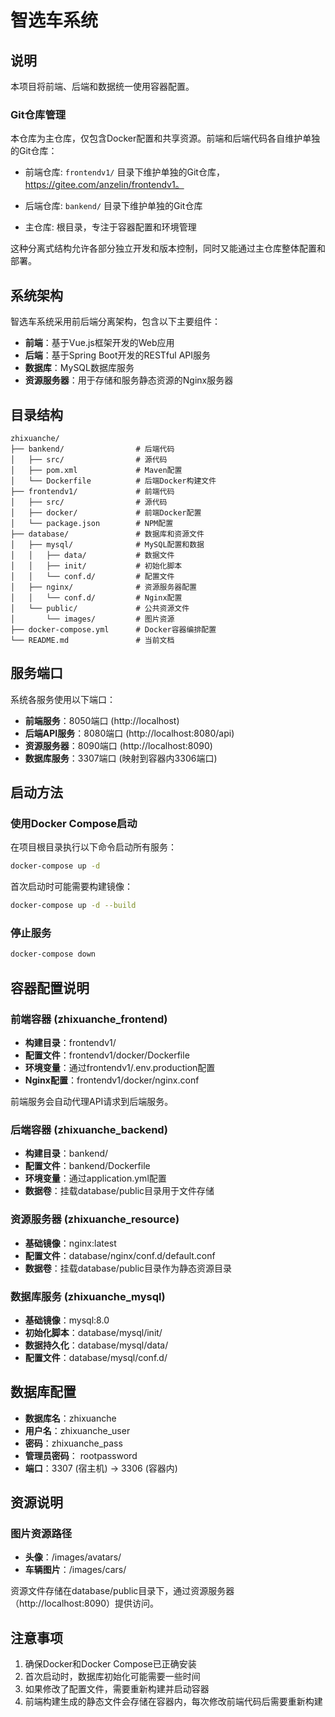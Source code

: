 # 智选车系统

## 说明

本项目将前端、后端和数据统一使用容器配置。

### Git仓库管理

本仓库为主仓库，仅包含Docker配置和共享资源。前端和后端代码各自维护单独的Git仓库：

- 前端仓库: `frontendv1/` 目录下维护单独的Git仓库，https://gitee.com/anzelin/frontendv1。

- 后端仓库: `bankend/` 目录下维护单独的Git仓库
- 主仓库: 根目录，专注于容器配置和环境管理

这种分离式结构允许各部分独立开发和版本控制，同时又能通过主仓库整体配置和部署。

## 系统架构

智选车系统采用前后端分离架构，包含以下主要组件：

- **前端**：基于Vue.js框架开发的Web应用
- **后端**：基于Spring Boot开发的RESTful API服务
- **数据库**：MySQL数据库服务
- **资源服务器**：用于存储和服务静态资源的Nginx服务器

## 目录结构

```
zhixuanche/
├── bankend/                # 后端代码
│   ├── src/                # 源代码
│   ├── pom.xml             # Maven配置
│   └── Dockerfile          # 后端Docker构建文件
├── frontendv1/             # 前端代码
│   ├── src/                # 源代码
│   ├── docker/             # 前端Docker配置
│   └── package.json        # NPM配置
├── database/               # 数据库和资源文件
│   ├── mysql/              # MySQL配置和数据
│   │   ├── data/           # 数据文件
│   │   ├── init/           # 初始化脚本
│   │   └── conf.d/         # 配置文件
│   ├── nginx/              # 资源服务器配置
│   │   └── conf.d/         # Nginx配置
│   └── public/             # 公共资源文件
│       └── images/         # 图片资源
├── docker-compose.yml      # Docker容器编排配置
└── README.md               # 当前文档
```

## 服务端口

系统各服务使用以下端口：

- **前端服务**：8050端口 (http://localhost)
- **后端API服务**：8080端口 (http://localhost:8080/api)
- **资源服务器**：8090端口 (http://localhost:8090)
- **数据库服务**：3307端口 (映射到容器内3306端口)

## 启动方法

### 使用Docker Compose启动

在项目根目录执行以下命令启动所有服务：

```bash
docker-compose up -d
```

首次启动时可能需要构建镜像：

```bash
docker-compose up -d --build
```

### 停止服务

```bash
docker-compose down
```

## 容器配置说明

### 前端容器 (zhixuanche_frontend)

- **构建目录**：frontendv1/
- **配置文件**：frontendv1/docker/Dockerfile
- **环境变量**：通过frontendv1/.env.production配置
- **Nginx配置**：frontendv1/docker/nginx.conf

前端服务会自动代理API请求到后端服务。

### 后端容器 (zhixuanche_backend)

- **构建目录**：bankend/
- **配置文件**：bankend/Dockerfile
- **环境变量**：通过application.yml配置
- **数据卷**：挂载database/public目录用于文件存储

### 资源服务器 (zhixuanche_resource)

- **基础镜像**：nginx:latest
- **配置文件**：database/nginx/conf.d/default.conf
- **数据卷**：挂载database/public目录作为静态资源目录

### 数据库服务 (zhixuanche_mysql)

- **基础镜像**：mysql:8.0
- **初始化脚本**：database/mysql/init/
- **数据持久化**：database/mysql/data/
- **配置文件**：database/mysql/conf.d/

## 数据库配置

- **数据库名**：zhixuanche
- **用户名**：zhixuanche_user
- **密码**：zhixuanche_pass
- **管理员密码**： rootpassword
- **端口**：3307 (宿主机) -> 3306 (容器内)

## 资源说明

### 图片资源路径

- **头像**：/images/avatars/
- **车辆图片**：/images/cars/

资源文件存储在database/public目录下，通过资源服务器（http://localhost:8090）提供访问。

## 注意事项

1. 确保Docker和Docker Compose已正确安装
2. 首次启动时，数据库初始化可能需要一些时间
3. 如果修改了配置文件，需要重新构建并启动容器
4. 前端构建生成的静态文件会存储在容器内，每次修改前端代码后需要重新构建 